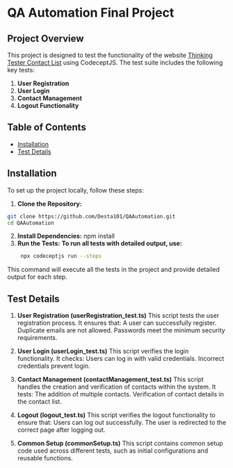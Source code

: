 # QA Automation Final Project

## Project Overview

This project is designed to test the functionality of the website [Thinking Tester Contact List](https://thinking-tester-contact-list.herokuapp.com) using CodeceptJS. The test suite includes the following key tests:

1. **User Registration**
2. **User Login**
3. **Contact Management**
4. **Logout Functionality**

## Table of Contents

- [Installation](#installation)
- [Test Details](#Test-Details)


## Installation

To set up the project locally, follow these steps:
1.  **Clone the Repository:**

   ```bash
   git clone https://github.com/Desta101/QAAutomation.git
   cd QAAutomation
```
2. **Install Dependencies:**
  npm install
3. **Run the Tests:**
    **To run all tests with detailed output, use:**
   ```bash
    npx codeceptjs run --steps
   ```
This command will execute all the tests in the project and provide detailed output for each step.


## **Test Details**

1. **User Registration (userRegistration_test.ts)**
  This script tests the user registration process. It ensures that:
  A user can successfully register.
  Duplicate emails are not allowed.
  Passwords meet the minimum security requirements.

2. **User Login (userLogin_test.ts)**
  This script verifies the login functionality. It checks:
  Users can log in with valid credentials.
  Incorrect credentials prevent login.

3. **Contact Management (contactManagement_test.ts)**
  This script handles the creation and verification of contacts within the system. It tests:
  The addition of multiple contacts.
  Verification of contact details in the contact list.

4. **Logout (logout_test.ts)**
  This script verifies the logout functionality to ensure that:
  Users can log out successfully.
  The user is redirected to the correct page after logging out.

5. **Common Setup (commonSetup.ts)**
  This script contains common setup code used across different tests, such as initial configurations and reusable functions.





